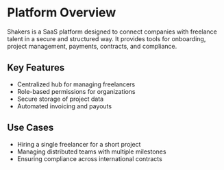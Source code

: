 # Platform Overview

Shakers is a SaaS platform designed to connect companies with freelance talent in a secure and structured way. It provides tools for onboarding, project management, payments, contracts, and compliance.

## Key Features
- Centralized hub for managing freelancers
- Role-based permissions for organizations
- Secure storage of project data
- Automated invoicing and payouts

## Use Cases
- Hiring a single freelancer for a short project
- Managing distributed teams with multiple milestones
- Ensuring compliance across international contracts

